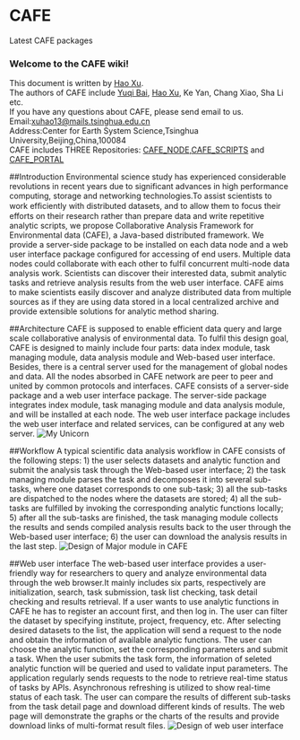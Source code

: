 # CAFE
Latest CAFE packages
### Welcome to the CAFE wiki!
This document is written by [Hao Xu](https://www.researchgate.net/profile/Hao_Xu31).      
The authors of CAFE include [Yuqi Bai](http://yuqibai.net), [Hao Xu](https://www.researchgate.net/profile/Hao_Xu31), Ke Yan, Chang Xiao, Sha Li etc.    
If you have any questions about CAFE, please send email to us.    
Email:xuhao13@mails.tsinghua.edu.cn      
Address:Center for Earth System Science,Tsinghua University,Beijing,China,100084     
CAFE includes THREE Repositories: [CAFE_NODE](https://github.com/THU-EarthInformationScienceLab/CAFE_NODE),[CAFE_SCRIPTS](https://github.com/THU-EarthInformationScienceLab/CAFE_SCRIPTS) and [CAFE_PORTAL](https://github.com/THU-EarthInformationScienceLab/CAFE_PORTAL)


##Introduction
Environmental science study has experienced considerable revolutions in recent years due to significant advances in high performance computing, storage and networking technologies.To assist scientists to work efﬁciently with distributed datasets, and to allow them to focus their efforts on their research rather than prepare data and write repetitive analytic scripts, we propose Collaborative Analysis Framework for Environmental data (CAFE), a Java-based distributed framework. We provide a server-side package to be installed on each data node and a web user interface package configured for accessing of end users. Multiple data nodes could collaborate with each other to fulfil concurrent multi-node data analysis work. Scientists can discover their interested data, submit analytic tasks and retrieve analysis results from the web user interface. CAFE aims to make scientists easily discover and analyze distributed data from multiple sources as if they are using data stored in a local centralized archive and provide extensible solutions for analytic method sharing.

##Architecture
CAFE is supposed to enable efficient data query and large scale collaborative analysis of environmental data. To fulfil this design goal, CAFE is designed to mainly include four parts: data index module, task managing module, data analysis module and Web-based user interface. Besides, there is a central server used for the management of global nodes and data. All the nodes absorbed in CAFE network are peer to peer and united by common protocols and interfaces. CAFE consists of a server-side package and a web user interface package. The server-side package integrates index module, task managing module and data analysis module, and will be installed at each node. The web user interface package includes the web user interface and related services, can be configured at any web server.
![My Unicorn](http://ww1.sinaimg.cn/mw690/46083cc0jw1ez65heigo7j20xz0kutbd.jpg)

##Workflow
A typical scientific data analysis workflow in CAFE consists of the following steps: 1) the user selects datasets and analytic function and submit the analysis task through the Web-based user interface; 2) the task managing module parses the task and decomposes it into several sub-tasks, where one dataset corresponds to one sub-task; 3) all the sub-tasks are dispatched to the nodes where the datasets are stored; 4) all the sub-tasks are fulfilled by invoking the corresponding analytic functions locally; 5) after all the sub-tasks are finished, the task managing module collects the results and sends compiled analysis results back to the user through the Web-based user interface; 6) the user can download the analysis results in the last step.
![Design of Major module in CAFE](http://ww3.sinaimg.cn/mw690/46083cc0jw1ez6727qd5xj20s60jxq8v.jpg)

##Web user interface
The web-based user interface provides a user-friendly way for researchers to query and analyze environmental data through the web browser.It mainly includes six parts, respectively are initialization, search, task submission, task list checking, task detail checking and results retrieval. If a user wants to use analytic functions in CAFE he has to register an account first, and then log in. The user can filter the dataset by specifying institute, project, frequency, etc. After selecting desired datasets to the list, the application will send a request to the node and obtain the information of available analytic functions. The user can choose the analytic function, set the corresponding parameters and submit a task.
When the user submits the task form, the information of seleted analytic function will be queried and used to validate input parameters. The application regularly sends requests to the node to retrieve real-time status of tasks by APIs. Asynchronous refreshing is utilized to show real-time status of each task. The user can compare the results of different sub-tasks from the task detail page and download different kinds of results. The web page will demonstrate the graphs or the charts of the results and provide download links of multi-format result files.
![Design of web user interface](http://ww3.sinaimg.cn/mw690/46083cc0jw1ez7d8wdwysj20rn0jg0x0.jpg)
